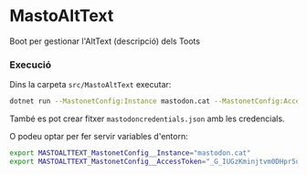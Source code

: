 # MastoAltText

Boot per gestionar l'AltText (descripció) dels Toots

### Execució

Dins la carpeta `src/MastoAltText` executar:

```bash
dotnet run --MastonetConfig:Instance mastodon.cat --MastonetConfig:AccessToken _G_IUGzKminjtvm0DHpr5qPvmIcHvXtxpJORnqxr0tY
```

També es pot crear fitxer `mastodoncredentials.json` amb les credencials.

O podeu optar per fer servir variables d'entorn:

```bash
export MASTOALTTEXT_MastonetConfig__Instance="mastodon.cat"
export MASTOALTTEXT_MastonetConfig__AccessToken="_G_IUGzKminjtvm0DHpr5qPvmIcHvXtxpJORnqxr0tY"
```
